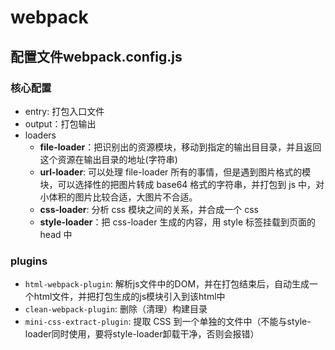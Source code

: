 # webpack

## 配置文件webpack.config.js

### 核心配置

- entry: 打包入口文件
- output：打包输出
- loaders
  - **file-loader**：把识别出的资源模块，移动到指定的输出⽬目录，并且返回这个资源在输出目录的地址(字符串)
  - **url-loader**: 可以处理 file-loader 所有的事情，但是遇到图片格式的模块，可以选择性的把图片转成 base64 格式的字符串，并打包到 js 中，对⼩体积的图片⽐较合适，⼤图⽚不合适。  
  - **css-loader**: 分析 css 模块之间的关系，并合成⼀个 css
  - **style-loader**：把 css-loader 生成的内容，用 style 标签挂载到⻚面的 head 中

### plugins

- `html-webpack-plugin`: 解析js文件中的DOM，并在打包结束后，自动生成一个html文件，并把打包生成的js模块引入到该html中
- `clean-webpack-plugin`: 删除（清理）构建目录
- `mini-css-extract-plugin`: 提取 CSS 到一个单独的文件中（不能与style-loader同时使用，要将style-loader卸载干净，否则会报错）